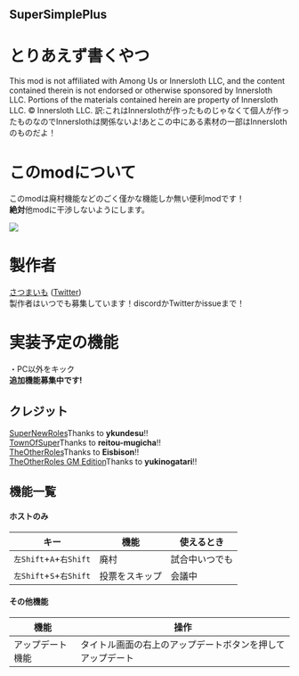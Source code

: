 ## SuperSimplePlus

# とりあえず書くやつ
This mod is not affiliated with Among Us or Innersloth LLC, and the content contained therein is not endorsed or otherwise sponsored by Innersloth LLC. Portions of the materials contained herein are property of Innersloth LLC. © Innersloth LLC.
訳:これはInnerslothが作ったものじゃなくて個人が作ったものなのでInnerslothは関係ないよ!あとこの中にある素材の一部はInnerslothのものだよ！

# このmodについて
このmodは廃村機能などのごく僅かな機能しか無い便利modです！<br>
**絶対**他modに干渉しないようにします。<br>

[![](https://img.shields.io/discord/996781291871678544?label=Discord)](https://discord.gg/rdFFf4mzxV)

# 製作者
[さつまいも](https://github.com/satsumaimoamo) ([Twitter](https://twitter.com/satsumaimo_SNR))<br>
製作者はいつでも募集しています！discordかTwitterかissueまで！

# 実装予定の機能
・PC以外をキック<br>
**追加機能募集中です!**

## クレジット
[SuperNewRoles](https://github.com/ykundesu/SuperNewRoles)Thanks to **ykundesu**!!<br>
[TownOfSuper](https://github.com/reitou-mugicha/TownOfSuper)Thanks to **reitou-mugicha**!!<br>
[TheOtherRoles](https://github.com/Eisbison/TheOtherRoles)Thanks to **Eisbison**!!<br>
[TheOtherRoles GM Edition](https://github.com/yukinogatari/TheOtherRoles-GM)Thanks to **yukinogatari**!!<br>

## 機能一覧
#### ホストのみ
| キー                | 機能                         | 使えるとき     |
| ------------------- | ---------------------------- | ---------------- |
| `左Shift`+`A`+`右Shift` | 廃村                         | 試合中いつでも         |
| `左Shift`+`S`+`右Shift` | 投票をスキップ | 会議中         |
#### その他機能
| 機能                | 操作                        |
| ------------------- | ---------------------------- |
| アップデート機能 | タイトル画面の右上のアップデートボタンを押してアップデート |

